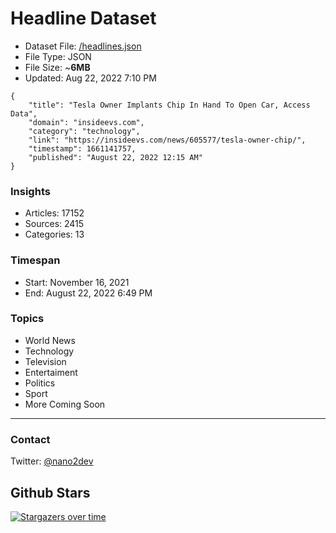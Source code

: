 # Headline Dataset

- Dataset File: [/headlines.json](https://raw.githubusercontent.com/fwd/news/master/headlines.json) 
- File Type: JSON
- File Size: ~**6MB**
- Updated: Aug 22, 2022 7:10 PM

```
{
    "title": "Tesla Owner Implants Chip In Hand To Open Car, Access Data",
    "domain": "insideevs.com",
    "category": "technology",
    "link": "https://insideevs.com/news/605577/tesla-owner-chip/",
    "timestamp": 1661141757,
    "published": "August 22, 2022 12:15 AM"
}
```

### Insights

- Articles: 17152
- Sources: 2415
- Categories: 13

### Timespan

- Start: November 16, 2021
- End: August 22, 2022 6:49 PM

### Topics

- World News
- Technology
- Television
- Entertaiment
- Politics
- Sport
- More Coming Soon

---

### Contact 

Twitter: [@nano2dev](https://twitter.com/nano2dev)

## Github Stars

[![Stargazers over time](https://starchart.cc/fwd/news.svg)](https://starchart.cc/fwd/news)
	